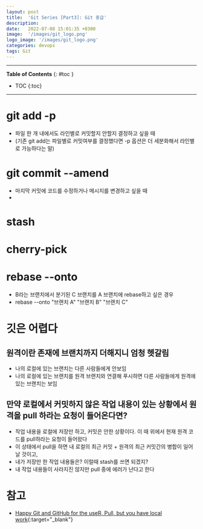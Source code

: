 ```yaml
---
layout: post
title:  'Git Series [Part3]: Git 중급'
description: 
date:   2022-07-08 15:01:35 +0300
image:  '/images/git_logo.png'
logo_image: '/images/git_logo.png'
categories: devops
tags: Git
---
```

---

**Table of Contents**
{: #toc }
*  TOC
{:toc}

---

# git add -p
- 파일 한 개 내에서도 라인별로 커밋할지 안할지 결정하고 싶을 때
- (기존 git add는 파일별로 커밋여부를 결정했다면 -p 옵션은 더 세분화해서 라인별로 가능하다는 말)

# git commit --amend
- 마지막 커밋에 코드를 수정하거나 메시지를 변경하고 싶을 때
- 

# stash

# cherry-pick

# rebase --onto
- B라는 브랜치에서 분기된 C 브랜치를 A 브랜치에 rebase하고 싶은 경우
- rebase --onto "브랜치 A" "브랜치 B" "브랜치 C"

# 깃은 어렵다

## 원격이란 존재에 브랜치까지 더해지니 엄청 헷갈림
- 나의 로컬에 있는 브랜치는 다른 사람들에게 안보임
- 나의 로컬에 있는 브랜치를 원격 브랜치와 연결해 푸시하면 다른 사람들에게 원격에 있는 브랜치는 보임

## 만약 로컬에서 커밋하지 않은 작업 내용이 있는 상황에서 원격을 pull 하라는 요청이 들어온다면?

- 작업 내용을 로컬에 저장만 하고, 커밋은 안한 상황이다. 이 때 위에서 현재 원격 코드를 pull하라는 요청이 들어왔다
- 이 상태에서 pull을 하면 내 로컬의 최근 커밋 + 원격의 최근 커밋간의 병합이 일어날 것이고, 
- 내가 저장만 한 작업 내용들은? 이럴때 stash를 쓰면 되겠지?
- 내 작업 내용들이 사라지진 않지만 pull 중에 에러가 난다고 한다


# 참고

- [Happy Git and GitHub for the useR, Pull, but you have local work](https://happygitwithr.com/pull-tricky.html){:target="_blank"}